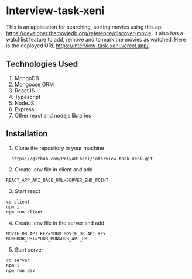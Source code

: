 # Interview-task-xeni

This is an application for searching, sorting movies using this api https://developer.themoviedb.org/reference/discover-movie. It also has a watchlist feature to add, remove and to mark the movies as watched. Here is the deployed URL https://interview-task-xeni.vercel.app/ 

## Technologies Used

1. MongoDB
2. Mongoose ORM
3. ReactJS
4. Typescript
5. NodeJS
6. Express
7. Other react and nodejs libraries

## Installation

1. Clone the repository in your machine
  ```
    https://github.com/PriyaBihani/interview-task-xeni.git
  ```
2. Create .env file in client and add
```
REACT_APP_API_BASE_URL=SERVER_END_POINT
```
3. Start react
```
cd client
npm i
npm run client 
```
4. Create .env file in the server and add
```
MOVIE_DB_API_KEY=YOUR_MOVIE_DB_API_KEY
MONGODB_URI=YOUR_MONGODB_API_URL
```
5. Start server

```
cd server
npm i
npm run dev
```

   
